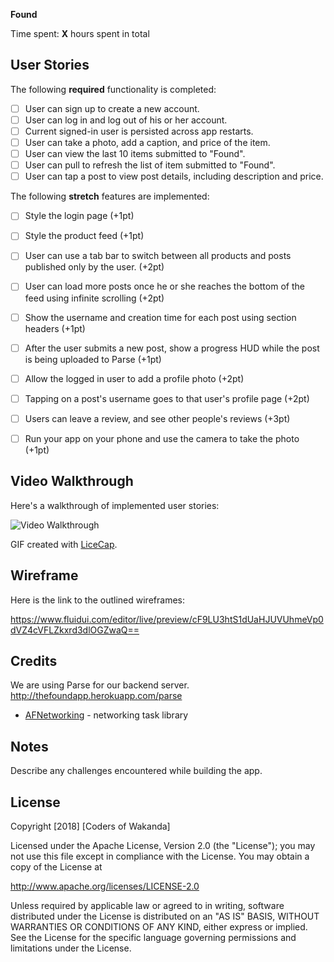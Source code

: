 **Found** 

Time spent: **X** hours spent in total

## User Stories

The following **required** functionality is completed:

- [ ] User can sign up to create a new account.
- [ ] User can log in and log out of his or her account.
- [ ] Current signed-in user is persisted across app restarts.
- [ ] User can take a photo, add a caption, and price of the item.
- [ ] User can view the last 10 items submitted to "Found".
- [ ] User can pull to refresh the list of item submitted to "Found".
- [ ] User can tap a post to view post details, including description and price.

The following **stretch** features are implemented:

- [ ] Style the login page (+1pt)
- [ ] Style the product feed  (+1pt)
- [ ] User can use a tab bar to switch between all products and posts published only by the user. (+2pt)
- [ ] User can load more posts once he or she reaches the bottom of the feed using infinite scrolling (+2pt)
- [ ] Show the username and creation time for each post using section headers (+1pt)
- [ ] After the user submits a new post, show a progress HUD while the post is being uploaded to Parse (+1pt)
- [ ] Allow the logged in user to add a profile photo (+2pt)
- [ ] Tapping on a post's username goes to that user's profile page (+2pt)
- [ ] Users can leave a review, and see other people's reviews (+3pt)
- [ ] Run your app on your phone and use the camera to take the photo (+1pt)


## Video Walkthrough

Here's a walkthrough of implemented user stories:

<img src='http://i.imgur.com/link/to/your/gif/file.gif' title='Video Walkthrough' width='' alt='Video Walkthrough' />

GIF created with [LiceCap](http://www.cockos.com/licecap/).

## Wireframe

Here is the link to the outlined wireframes:

https://www.fluidui.com/editor/live/preview/cF9LU3htS1dUaHJUVUhmeVp0dVZ4cVFLZkxrd3dlOGZwaQ==

## Credits

We are using Parse for our backend server. 
http://thefoundapp.herokuapp.com/parse

- [AFNetworking](https://github.com/AFNetworking/AFNetworking) - networking task library


## Notes

Describe any challenges encountered while building the app.

## License

Copyright [2018] [Coders of Wakanda]

Licensed under the Apache License, Version 2.0 (the "License");
you may not use this file except in compliance with the License.
You may obtain a copy of the License at

http://www.apache.org/licenses/LICENSE-2.0

Unless required by applicable law or agreed to in writing, software
distributed under the License is distributed on an "AS IS" BASIS,
WITHOUT WARRANTIES OR CONDITIONS OF ANY KIND, either express or implied.
See the License for the specific language governing permissions and
limitations under the License.
